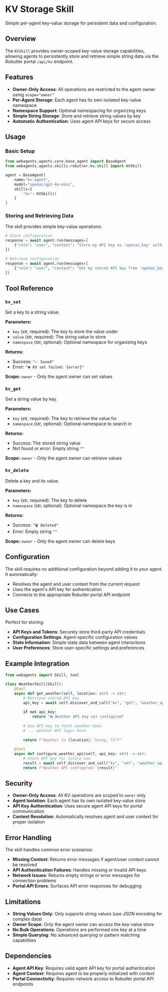 # KV Storage Skill

Simple per-agent key-value storage for persistent data and configuration.

## Overview

The `KVSkill` provides owner-scoped key-value storage capabilities, allowing agents to persistently store and retrieve simple string data via the Robutler portal `/api/kv` endpoint.

## Features

- **Owner-Only Access**: All operations are restricted to the agent owner using `scope="owner"`
- **Per-Agent Storage**: Each agent has its own isolated key-value namespace
- **Namespace Support**: Optional namespacing for organizing keys
- **Simple String Storage**: Store and retrieve string values by key
- **Automatic Authentication**: Uses agent API keys for secure access

## Usage

### Basic Setup

```python
from webagents.agents.core.base_agent import BaseAgent
from webagents.agents.skills.robutler.kv.skill import KVSkill

agent = BaseAgent(
    name="kv-agent",
    model="openai/gpt-4o-mini",
    skills={
        "kv": KVSkill()
    }
)
```

### Storing and Retrieving Data

The skill provides simple key-value operations:

```python
# Store configuration
response = await agent.run(messages=[
    {"role": "user", "content": "Store my API key as 'openai_key' with value 'sk-...'"}
])

# Retrieve configuration
response = await agent.run(messages=[
    {"role": "user", "content": "Get my stored API key from 'openai_key'"}
])
```

## Tool Reference

### `kv_set`

Set a key to a string value.

**Parameters:**

- `key` (str, required): The key to store the value under
- `value` (str, required): The string value to store
- `namespace` (str, optional): Optional namespace for organizing keys

**Returns:**

- Success: `"✅ Saved"`
- Error: `"❌ KV set failed: {error}"`

**Scope:** `owner` - Only the agent owner can set values

### `kv_get`

Get a string value by key.

**Parameters:**

- `key` (str, required): The key to retrieve the value for
- `namespace` (str, optional): Optional namespace to search in

**Returns:**

- Success: The stored string value
- Not found or error: Empty string `""`

**Scope:** `owner` - Only the agent owner can retrieve values

### `kv_delete`

Delete a key and its value.

**Parameters:**

- `key` (str, required): The key to delete
- `namespace` (str, optional): Optional namespace the key is in

**Returns:**

- Success: `"🗑️ Deleted"`
- Error: Empty string `""`

**Scope:** `owner` - Only the agent owner can delete keys

## Configuration

The skill requires no additional configuration beyond adding it to your agent. It automatically:

- Resolves the agent and user context from the current request
- Uses the agent's API key for authentication
- Connects to the appropriate Robutler portal API endpoint

## Use Cases

Perfect for storing:

- **API Keys and Tokens**: Securely store third-party API credentials
- **Configuration Settings**: Agent-specific configuration values
- **State Information**: Simple state data between agent interactions
- **User Preferences**: Store user-specific settings and preferences

## Example Integration

```python
from webagents import Skill, tool

class WeatherSkill(Skill):
    @tool
    async def get_weather(self, location: str) -> str:
        # Retrieve stored API key
        api_key = await self.discover_and_call("kv", "get", "weather_api_key")
        
        if not api_key:
            return "❌ Weather API key not configured"
        
        # Use API key to fetch weather data
        # ... weather API logic here
        
        return f"Weather in {location}: Sunny, 72°F"
    
    @tool
    async def configure_weather_api(self, api_key: str) -> str:
        # Store API key for future use
        result = await self.discover_and_call("kv", "set", "weather_api_key", api_key)
        return f"Weather API configured: {result}"
```

## Security

- **Owner-Only Access**: All KV operations are scoped to `owner` only
- **Agent Isolation**: Each agent has its own isolated key-value store
- **API Key Authentication**: Uses secure agent API keys for portal communication
- **Context Resolution**: Automatically resolves agent and user context for proper isolation

## Error Handling

The skill handles common error scenarios:

- **Missing Context**: Returns error messages if agent/user context cannot be resolved
- **API Authentication Failures**: Handles missing or invalid API keys
- **Network Issues**: Returns empty strings or error messages for connection problems
- **Portal API Errors**: Surfaces API error responses for debugging

## Limitations

- **String Values Only**: Only supports string values (use JSON encoding for complex data)
- **Owner Scope**: Only the agent owner can access the key-value store
- **No Bulk Operations**: Operations are performed one key at a time
- **Simple Querying**: No advanced querying or pattern matching capabilities

## Dependencies

- **Agent API Key**: Requires valid agent API key for portal authentication
- **Agent Context**: Requires agent to be properly initialized with context
- **Portal Connectivity**: Requires network access to Robutler portal API endpoints
